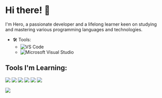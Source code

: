 # Hi there! 👋
I'm Hero, a passionate developer and a lifelong learner keen on studying and mastering various programming languages and technologies.


- 🛠️ Tools:
  - ![VS Code](https://img.shields.io/badge/-VS%20Code-333333?style=flat&logo=visual-studio-code)
  - ![Microsoft Visual Studio](https://img.shields.io/badge/-Microsoft%20Visual%20Studio-333333?style=flat&logo=visual-studio)
    

## Tools I'm Learning:

<p align="left">
  <img src="https://img.shields.io/badge/HTML5-E34F26?style=for-the-badge&logo=html5&logoColor=white"/>
  <img src="https://img.shields.io/badge/CSS3-1572B6?style=for-the-badge&logo=css3&logoColor=white"/>
  <img src="https://img.shields.io/badge/JavaScript-F7DF1E?style=for-the-badge&logo=javascript&logoColor=black"/>
  <img src="https://img.shields.io/badge/Canva-00C4CC?style=for-the-badge&logo=canva&logoColor=white"/>
  <img src="https://img.shields.io/badge/VS%20Code-007ACC?style=for-the-badge&logo=visual-studio-code&logoColor=white"/>
  <img src="https://img.shields.io/badge/Visual%20Studio-5C2D91?style=for-the-badge&logo=visual-studio&logoColor=white"/>
</p>

![](https://komarev.com/ghpvc/?username=your-github-herobeunafeflat-square)

<!---
Shenzu1/Shenzu1 is a ✨ special ✨ repository because its `README.md` (this file) appears on your GitHub profile.
You can click the Preview link to take a look at your changes.
--->
